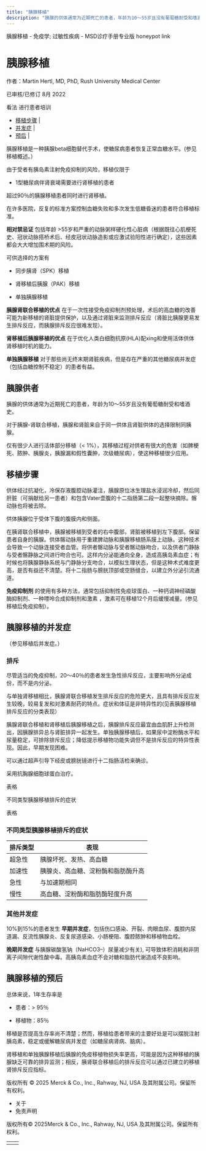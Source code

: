 ```yaml
---
title: "胰腺移植"
description: "胰腺的供体通常为近期死亡的患者，年龄为10～55岁且没有葡萄糖耐受和嗜酒史。"
---
```


﻿胰腺移植 \- 免疫学; 过敏性疾病 \- MSD诊疗手册专业版 honeypot link

# 胰腺移植

作者：Martin Hertl, MD, PhD, Rush University Medical Center

已审核/已修订 8月 2022

看法 进行患者培训

- [移植步骤](#移植步骤_v996832_zh) \|
- [并发症](#并发症_v8495248_zh) \|
- [预后](#预后_v996842_zh) \|

胰腺移植是一种胰腺beta细胞替代手术，使糖尿病患者恢复正常血糖水平。(参见移植概述。）

由于受者有胰岛素注射免疫抑制的风险，移植仅限于

- 1型糖尿病伴肾衰竭需要进行肾移植的患者


超过90％的胰腺移植患者同时进行肾移植。

在许多医院，反复的标准方案控制血糖失败和多次发生低糖昏迷的患者符合移植标准。

**相对禁忌证** 包括年龄 >55岁和严重的动脉粥样硬化性心脏病（根据既往心肌梗死史、冠状动脉搭桥术后、经皮冠状动脉造影或应激试验阳性进行确定），这些因素都会大大增加围术期的风险。

可供选择的方案有

- 同步胰肾（SPK）移植

- 肾移植后胰腺（PAK）移植

- 单独胰腺移植


**胰腺肾联合移植的优点** 在于一次性接受免疫抑制剂预处理，术后的高血糖的改善可能为新移植的肾脏提供保护，以及通过肾脏来监测排斥反应（肾脏比胰腺更易发生排斥反应，而胰腺排斥反应很难发现）。

**肾移植后胰腺移植的优点** 在于优化人类白细胞抗原(HLA)配xing和使用活体供体肾移植时机的能力。

**单独胰腺移植** 对于那些尚无终末期肾脏疾病，但是存在严重的其他糖尿病并发症（包括血糖控制不稳定）的患者有益。

## 胰腺供者

胰腺的供体通常为近期死亡的患者，年龄为10～55岁且没有葡萄糖耐受和嗜酒史。

对于胰腺-肾联合移植，胰腺和肾脏来自于同一供体且肾脏供体的选择限制同胰腺。

仅有很少人进行活体部分移植（< 1%），其移植过程对供者有很大的危害（如脾梗死、脓肿、胰腺炎，胰腺漏和假性囊肿，次级糖尿病），使这种移植很少应用。

## 移植步骤

供体经过抗凝化，冷保存液腹腔动脉灌注，胰腺原位冰生理盐水浸润冷却，然后同肝脏（可捐献给另一患者）和包含Vater壶腹的十二指肠第二段一起整块摘除。髂动脉也将被去除。

供体胰腺位于受体下腹的腹膜内和侧面。

在胰肾联合移植中，胰腺被移植到受者的右中腹部，肾脏被移植到左下腹部。保留患者自身的胰腺。供体髂动脉用于重建脾动脉和胰腺移植肠系膜上动脉。这种技术会导致一个动脉连接受者血管。将供者髂动脉与受者髂动脉吻合，以及供者门静脉与受者髂静脉之间进行吻合也可。这样内分泌能通向全身，造成高胰岛素血症；有时候也将胰腺静脉系统与门静脉分支吻合，以模拟生理状态，但是这种术式难度更高，是否有益还不清楚。将十二指肠与膀胱顶部或空肠缝合，以建立外分泌引流通道。

**免疫抑制剂** 的使用有多种方法，通常包括抑制性免疫球蛋白、一种钙调神经磷酸酶抑制剂、一种嘌呤合成抑制剂和激素 ，激素可在移植12个月后缓慢减量。(参见移植后免疫抑制）。

## 胰腺移植的并发症

（参见移植后并发症。）

### 排斥

尽管适当的免疫抑制，20〜40％的患者发生急性排斥反应，主要影响外分泌成份，而不是内分泌。

与单独肾移植相比，胰腺肾联合移植发生排斥反应的危险更大，且具有排斥反应发生较晚，较易复发和对激素耐药的特点。症状和体征是非特异性的(见表胰腺移植排斥反应的分类表现）

胰腺肾联合移植和肾移植后胰腺移植之后，胰腺排斥反应最宜由血肌酐上升检测出，因胰腺排异总与肾脏排异一起发生。单独胰腺移植后，如果尿中淀粉酶水平和尿量稳定，可排除排斥反应；降低提示移植物功能失调但不是排斥反应的特异性表现。因此，早期发现困难。

可以通过超声引导下经皮或膀胱镜进行十二指肠活检来确诊。

采用抗胸腺细胞球蛋白治疗。

表格

不同类型胰腺移植排斥的症状

表格

### 不同类型胰腺移植排斥的症状

| 排斥类型 | 表现 |
| --- | --- |
| 超急性 | 胰腺坏死、发热、高血糖 |
| 加速性 | 胰腺炎、高血糖、淀粉酶和脂肪酶升高 |
| 急性 | 与加速期相同 |
| 慢性 | 高血糖、淀粉酶和脂肪酶轻度升高 |

### 其他并发症

10%到15%的患者发生 **早期并发症**，包括伤口感染、开裂、肉眼血尿、腹腔内尿道漏、反流性胰腺炎、反复尿道感染、小肠梗阻、腹腔脓肿和移植物血栓。

**晚期并发症** 与胰腺碳酸氢钠（NaHCO3–）尿量减少有关), 可导致体积消耗和非阴离子间隙代谢性酸中毒。高胰岛素血症不会对糖和脂肪代谢造成不良影响。

## 胰腺移植的预后

总体来说，1年生存率是

- 患者：\> 95％

- 移植物：85％


移植是否提高生存率尚不清楚；然而，移植给患者带来的主要好处是可以摆脱注射胰岛素，稳定或缓解糖尿病并发症（如糖尿病肾病、脑病）。

肾移植和单独胰腺移植后胰腺的免疫移植物损失率更高，可能是因为这种移植的胰腺缺乏可靠的排异监测；相反，胰肾联合移植后的排斥反应可以通过已建立的移植肾排斥反应指标。



版权所有 © 2025
Merck & Co., Inc., Rahway, NJ, USA 及其附属公司。保留所有权利。

- 关于
- 免责声明

版权所有© 2025Merck & Co., Inc., Rahway, NJ, USA 及其附属公司。保留所有权利。

|     |     |
| --- | --- |
|  |  |